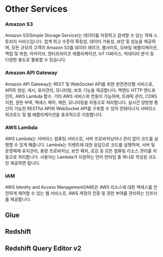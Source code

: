 # Other Services

### Amazon S3
Amazon S3(Simple Storage Service)는 데이터를 저장하고 검색할 수 있는 객체 스토리지 서비스입니다. 업계 최고 수준의 확장성, 데이터 가용성, 보안 및 성능을 제공하며, 모든 규모의 고객이 Amazon S3를 데이터 레이크, 웹사이트, 모바일 애플리케이션, 백업 및 복원, 아카이브, 엔터프라이즈 애플리케이션, IoT 디바이스, 빅데이터 분석 등 다양한 용도로 활용할 수 있습니다.
### Amazon API Gateway
Amazon API Gateway는 REST 및 WebSocket API를 위한 완전관리형 서비스로, API의 생성, 게시, 유지관리, 모니터링, 보호 기능을 제공합니다. 백엔드 HTTP 엔드포인트, AWS Lambda 함수, 기타 AWS 서비스와 연동이 가능하며, 트래픽 관리, CORS 지원, 권한 부여, 액세스 제어, 제한, 모니터링을 자동으로 처리합니다. 실시간 양방향 통신이 가능한 RESTful API와 WebSocket API를 구축할 수 있어 컨테이너식 서버리스 워크로드 및 웹 애플리케이션을 효과적으로 지원합니다.
### AWS Lambda
AWS Lambda는 서버리스 컴퓨팅 서비스로, 서버 프로비저닝이나 관리 없이 코드를 실행할 수 있게 해줍니다. Lambda는 이벤트에 대한 응답으로 코드를 실행하며, 서버 및 운영체제 유지관리, 용량 프로비저닝, 보안 패치, 로깅 등 모든 컴퓨팅 리소스 관리를 자동으로 처리합니다. 사용자는 Lambda가 지원하는 언어 런타임 중 하나로 작성된 코드만 제공하면 됩니다.

### IAM
AWS Identity and Access Management(IAM)은 AWS 리소스에 대한 액세스를 안전하게 제어할 수 있는 웹 서비스로, AWS 계정의 인증 및 권한 부여를 관리하는 인프라를 제공합니다.

## Glue

## Redshift

## Redshift Query Editor v2


